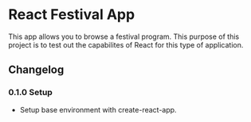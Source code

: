 # React Festival App
This app allows you to browse a festival program. 
This purpose of this project is to test out the capabilites of React for this 
type of application.





















## Changelog

### 0.1.0 Setup
* Setup base environment with create-react-app. 